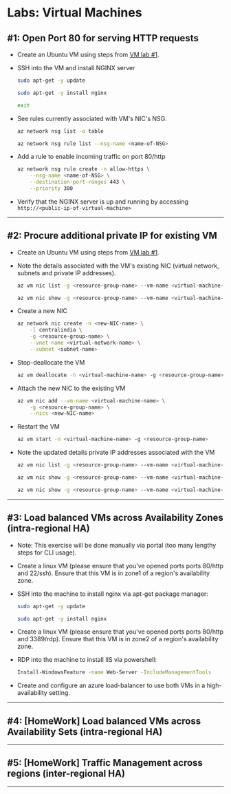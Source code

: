 
# Labs: Virtual Machines

## #1: Open Port 80 for serving HTTP requests

* Create an Ubuntu VM using steps from [VM lab #1](./virtual-machines.md#1-create-an-ubuntu-vm-and-ssh-into-it).

* SSH into the VM and install NGINX server

    ```bash
    sudo apt-get -y update

    sudo apt-get -y install nginx

    exit
    ```

* See rules currently associated with VM's NIC's NSG.

    ```bash
    az network nsg list -o table

    az network nsg rule list --nsg-name <name-of-NSG>
    ```

* Add a rule to enable incoming traffic on port 80/http

    ```bash
    az network nsg rule create -n allow-https \
        --nsg-name <name-of-NSG> \
        --destination-port-ranges 443 \
        --priority 300
    ```

* Verify that the NGINX server is up and running by accessing `http://<public-ip-of-virtual-machine>`

-----

## #2: Procure additional private IP for existing VM

* Create an Ubuntu VM using steps from [VM lab #1](./virtual-machines.md#1-create-an-ubuntu-vm-and-ssh-into-it).

* Note the details associated with the VM's existing NIC (virtual network, subnets and private IP addresses).

    ```bash
    az vm nic list -g <resource-group-name> --vm-name <virtual-machine-name>

    az vm nic show -g <resource-group-name> --vm-name <virtual-machine-name> --nic <existing-NIC-name>
    ```

* Create a new NIC

    ```bash
    az network nic create -n <new-NIC-name> \
        -l centralindia \
        -g <resource-group-name> \
        --vnet-name <virtual-network-name> \
        --subnet <subnet-name>
    ```

* Stop-deallocate the VM

    ```bash
    az vm deallocate -n <virtual-machine-name> -g <resource-group-name>
    ```

* Attach the new NIC to the existing VM

    ```bash
    az vm nic add --vm-name <virtual-machine-name> \
        -g <resource-group-name> \
        --nics <new-NIC-name>
    ```

* Restart the VM

    ```bash
    az vm start -n <virtual-machine-name> -g <resource-group-name>
    ```

* Note the updated details private IP addresses associated with the VM

    ```bash
    az vm nic list -g <resource-group-name> --vm-name <virtual-machine-name>

    az vm nic show -g <resource-group-name> --vm-name <virtual-machine-name> --nic <existing-NIC-name>

    az vm nic show -g <resource-group-name> --vm-name <virtual-machine-name> --nic <new-NIC-name>
    ```

-----

## #3: Load balanced VMs across Availability Zones (intra-regional HA)

* Note: This exercise will be done manually via portal (too many lengthy steps for CLI usage).

* Create a linux VM (please ensure that you've opened ports ports 80/http and 22/ssh). Ensure that this VM is in zone1 of a region's availability zone.

* SSH into the machine to install nginx via apt-get package manager:

    ```bash
    sudo apt-get -y update

    sudo apt-get -y install nginx
    ```

* Create a linux VM (please ensure that you've opened ports ports 80/http and 3389/rdp). Ensure that this VM is in zone2 of a region's availability zone.

* RDP into the machine to install IIS via powershell:

    ```bash
    Install-WindowsFeature -name Web-Server -IncludeManagementTools
    ```

* Create and configure an azure load-balancer to use both VMs in a high-availability setting.

-----

## #4: [HomeWork] Load balanced VMs across Availability Sets (intra-regional HA)

-----

## #5: [HomeWork] Traffic Management across regions (inter-regional HA)

-----

